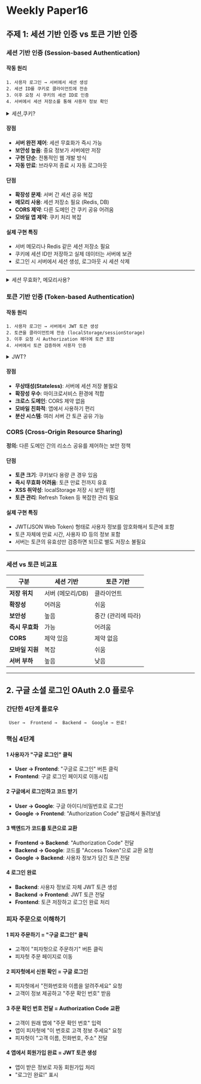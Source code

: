 # Weekly Paper16

## 주제 1: 세션 기반 인증 vs 토큰 기반 인증

### 세션 기반 인증 (Session-based Authentication)

#### 작동 원리

```
1. 사용자 로그인 → 서버에서 세션 생성
2. 세션 ID를 쿠키로 클라이언트에 전송
3. 이후 요청 시 쿠키의 세션 ID로 인증
4. 서버에서 세션 저장소를 통해 사용자 정보 확인
```

<details>
<Summary>세션,쿠키?</Summary>

### 세션 (Session)

**정의:** 서버에서 사용자의 로그인 상태와 관련 정보를 저장하는 임시 데이터 공간

**기술적 설명:**

- 사용자가 로그인하면 서버에서 고유한 세션 ID 생성
- 세션 ID와 연결된 사용자 정보를 서버 메모리나 DB에 저장
- 브라우저는 세션 ID만 쿠키로 보관

---

### 쿠키 (Cookie)

**정의:** 웹사이트가 사용자의 브라우저에 저장하는 작은 데이터 파일

**기술적 설명:**

- 브라우저가 자동으로 관리 (저장, 전송, 삭제)
- 도메인별로 분리 저장 (A사이트 쿠키는 B사이트에서 접근 불가)
- 만료 시간 설정 가능

---

</details>

#### 장점

- **서버 완전 제어**: 세션 무효화가 즉시 가능
- **보안성 높음**: 중요 정보가 서버에만 저장
- **구현 단순**: 전통적인 웹 개발 방식
- **자동 만료**: 브라우저 종료 시 자동 로그아웃

#### 단점

- **확장성 문제**: 서버 간 세션 공유 복잡
- **메모리 사용**: 세션 저장소 필요 (Redis, DB)
- **CORS 제약**: 다른 도메인 간 쿠키 공유 어려움
- **모바일 앱 제약**: 쿠키 처리 복잡

#### 실제 구현 특징

- 서버 메모리나 Redis 같은 세션 저장소 필요
- 쿠키에 세션 ID만 저장하고 실제 데이터는 서버에 보관
- 로그인 시 서버에서 세션 생성, 로그아웃 시 세션 삭제

---

<details>
<Summary>세션 무효화?, 메모리사용?</Summary>

### 세션 무효화가 즉시 가능한 이유와 장점

**왜 즉시 가능한가?**

- 실제 데이터가 서버에 있기 때문
- 서버에서 세션 데이터를 삭제하면 즉시 로그아웃 처리

**왜 장점인가?**

- **보안 사고 시 즉시 대응**: 계정 해킹 발견 시 해당 세션만 즉시 차단
- **강제 로그아웃 가능**: 관리자가 특정 사용자를 즉시 로그아웃 시킬 수 있음
- **중복 로그인 방지**: 다른 기기에서 로그인 시 기존 세션 무효화
- **정책 변경 즉시 적용**: 권한 변경 등이 바로 반영

---

### 메모리 사용 세션 저장소

**메모리 저장소란?**

- RAM(Random Access Memory)을 말하는 것이 맞음
- 하드디스크가 아닌 컴퓨터의 임시 기억장치에 데이터 저장

**왜 메모리를 사용하나?**

- **속도**: 하드디스크보다 수천 배 빠름
- **임시성**: 세션은 일시적인 데이터라서 영구 저장 불필요

**문제점:**

- **서버 재시작 시 데이터 손실**: 모든 사용자가 강제 로그아웃
- **RAM 용량 제한**: 동시 접속자가 많으면 메모리 부족
- **서버 확장 어려움**: 여러 서버 사용 시 세션 공유 복잡

**해결책:**

- **Redis/Memcached**: 세션 전용 메모리 DB 사용
- **DB 저장**: 하드디스크에 저장 (속도는 느리지만 안정적)

</details>

### 토큰 기반 인증 (Token-based Authentication)

#### 작동 원리

```
1. 사용자 로그인 → 서버에서 JWT 토큰 생성
2. 토큰을 클라이언트에 전송 (localStorage/sessionStorage)
3. 이후 요청 시 Authorization 헤더에 토큰 포함
4. 서버에서 토큰 검증하여 사용자 인증
```

<details>
<Summary>JWT? </Summary>

### JWT (JSON Web Token)

**정의:** JSON 형태의 정보를 안전하게 전송하기 위한 토큰 표준

**구조:**

```
Header.Payload.Signature
xxxxx.yyyyy.zzzzz
```

**각 부분 설명:**

- **Header**: 토큰 타입과 암호화 알고리즘 정보
- **Payload**: 실제 사용자 정보 (사용자 ID, 이메일, 권한 등)
- **Signature**: 토큰이 변조되지 않았음을 증명하는 서명

</details>

#### 장점

- **무상태성(Stateless)**: 서버에 세션 저장 불필요
- **확장성 우수**: 마이크로서비스 환경에 적합
- **크로스 도메인**: CORS 제약 없음
- **모바일 친화적**: 앱에서 사용하기 편리
- **분산 시스템**: 여러 서버 간 토큰 공유 가능

### CORS (Cross-Origin Resource Sharing)

**정의:** 다른 도메인 간의 리소스 공유를 제어하는 보안 정책

#### 단점

- **토큰 크기**: 쿠키보다 용량 큰 경우 있음
- **즉시 무효화 어려움**: 토큰 만료 전까지 유효
- **XSS 취약성**: localStorage 저장 시 보안 위험
- **토큰 관리**: Refresh Token 등 복잡한 관리 필요

#### 실제 구현 특징

- JWT(JSON Web Token) 형태로 사용자 정보를 암호화해서 토큰에 포함
- 토큰 자체에 만료 시간, 사용자 ID 등의 정보 포함
- 서버는 토큰의 유효성만 검증하면 되므로 별도 저장소 불필요

---

### 세션 vs 토큰 비교표

| 구분            | 세션 기반        | 토큰 기반          |
| --------------- | ---------------- | ------------------ |
| **저장 위치**   | 서버 (메모리/DB) | 클라이언트         |
| **확장성**      | 어려움           | 쉬움               |
| **보안성**      | 높음             | 중간 (관리에 따라) |
| **즉시 무효화** | 가능             | 어려움             |
| **CORS**        | 제약 있음        | 제약 없음          |
| **모바일 지원** | 복잡             | 쉬움               |
| **서버 부하**   | 높음             | 낮음               |

---

## 2. 구글 소셜 로그인 OAuth 2.0 플로우

### 간단한 4단계 플로우

```
 User →  Frontend →  Backend →  Google → 완료!
```

### 핵심 4단계

#### 1️ 사용자가 "구글 로그인" 클릭

- **User → Frontend**: "구글로 로그인" 버튼 클릭
- **Frontend**: 구글 로그인 페이지로 이동시킴

#### 2️ 구글에서 로그인하고 코드 받기

- **User → Google**: 구글 아이디/비밀번호로 로그인
- **Google → Frontend**: "Authorization Code" 발급해서 돌려보냄

#### 3️ 백엔드가 코드를 토큰으로 교환

- **Frontend → Backend**: "Authorization Code" 전달
- **Backend → Google**: 코드를 "Access Token"으로 교환 요청
- **Google → Backend**: 사용자 정보가 담긴 토큰 전달

#### 4️ 로그인 완료

- **Backend**: 사용자 정보로 자체 JWT 토큰 생성
- **Backend → Frontend**: JWT 토큰 전달
- **Frontend**: 토큰 저장하고 로그인 완료 처리

### 피자 주문으로 이해하기

#### 1️ 피자 주문하기 = "구글 로그인" 클릭

- 고객이 "피자헛으로 주문하기" 버튼 클릭
- 피자헛 주문 페이지로 이동

#### 2️ 피자헛에서 신원 확인 = 구글 로그인

- 피자헛에서 "전화번호와 이름을 알려주세요" 요청
- 고객이 정보 제공하고 "주문 확인 번호" 받음

#### 3️ 주문 확인 번호 전달 = Authorization Code 교환

- 고객이 원래 앱에 "주문 확인 번호" 입력
- 앱이 피자헛에 "이 번호로 고객 정보 주세요" 요청
- 피자헛이 "고객 이름, 전화번호, 주소" 전달

#### 4️ 앱에서 회원가입 완료 = JWT 토큰 생성

- 앱이 받은 정보로 자동 회원가입 처리
- "로그인 완료!" 표시

